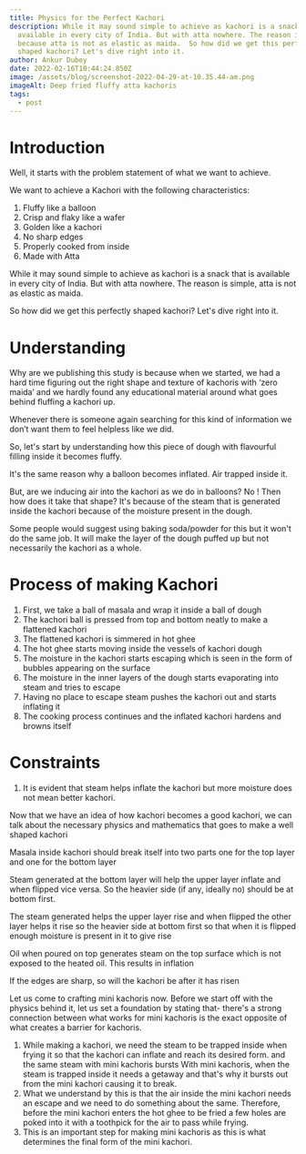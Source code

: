 ```yaml
---
title: Physics for the Perfect Kachori
description: While it may sound simple to achieve as kachori is a snack which is
  available in every city of India. But with atta nowhere. The reason is simple
  because atta is not as elastic as maida.  So how did we get this perfectly
  shaped kachori? Let's dive right into it.
author: Ankur Dubey
date: 2022-02-16T10:44:24.850Z
image: /assets/blog/screenshot-2022-04-29-at-10.35.44-am.png
imageAlt: Deep fried fluffy atta kachoris
tags:
  - post
---
```

<div>

# Introduction

Well, it starts with the problem statement of what we want to achieve. 

We want to achieve a Kachori with the following characteristics:

1. Fluffy like a balloon
2. Crisp and flaky like a wafer
3. Golden like a kachori
4. No sharp edges
5. Properly cooked from inside
6. Made with Atta

While it may sound simple to achieve as kachori is a snack that is available in every city of India. But with atta nowhere. The reason is simple, atta is not as elastic as maida.

So how did we get this perfectly shaped kachori? Let's dive right into it.

</div>

<div>

# Understanding

Why are we publishing this study is because when we started, we had a hard time figuring out the right shape and texture of kachoris with ‘zero maida’ and we hardly found any educational material around what goes behind fluffing a kachori up.

Whenever there is someone again searching for this kind of information we don’t want them to feel helpless like we did.

So, let's start by understanding how this piece of dough with flavourful filling inside it becomes fluffy.

It's the same reason why a balloon becomes inflated. Air trapped inside it.

But, are we inducing air into the kachori as we do in balloons? No ! Then how does it take that shape? It's because of the steam that is generated inside the kachori because of the moisture present in the dough.

Some people would suggest using baking soda/powder for this but it won't do the same job. It will make the layer of the dough puffed up but not necessarily the kachori as a whole.

</div>

<div>

# Process of making Kachori

1. First, we take a ball of masala and wrap it inside a ball of dough
2. The kachori ball is pressed from top and bottom neatly to make a flattened kachori
3. The flattened kachori is simmered in hot ghee
4. The hot ghee starts moving inside the vessels of kachori dough
5. The moisture in the kachori starts escaping which is seen in the form of bubbles appearing on the surface
6. The moisture in the inner layers of the dough starts evaporating into steam and tries to escape
7. Having no place to escape steam pushes the kachori out and starts inflating it
8. The cooking process continues and the inflated kachori hardens and browns itself

</div>

<div>

# Constraints

1. It is evident that steam helps inflate the kachori but more moisture does not mean better kachori. 

</div>

<div>

Now that we have an idea of how kachori becomes a good kachori, we can talk about the necessary physics and mathematics that goes to make a well shaped kachori

Masala inside kachori should break itself into two parts one for the top layer and one for the bottom layer

Steam generated at the bottom layer will help the upper layer inflate and when flipped vice versa. So the heavier side (if any, ideally no) should be at bottom first.

The steam generated helps the upper layer rise and when flipped the other layer helps it rise so the heavier side at bottom first so that when it is flipped enough moisture is present in it to give rise

Oil when poured on top generates steam on the top surface which is not exposed to the heated oil. This results in inflation

If the edges are sharp, so will the kachori be after it has risen

</div>

<div>

Let us come to crafting mini kachoris now. Before we start off with the physics behind it, let us set a foundation by stating that- there's a strong connection between what works for mini kachoris is the exact opposite of what creates a barrier for kachoris.

1. While making a kachori, we need the steam to be trapped inside when frying it so that the kachori can inflate and reach its desired form. and the same steam with mini kachoris bursts With mini kachoris, when the steam is trapped inside it needs a getaway and that's why it bursts out from the mini kachori causing it to break.
2. What we understand by this is that the air inside the mini kachori needs an escape and we need to do something about the same. Therefore, before the mini kachori enters the hot ghee to be fried a few holes are poked into it with a toothpick for the air to pass while frying.
3. This is an important step for making mini kachoris as this is what determines the final form of the mini kachori.